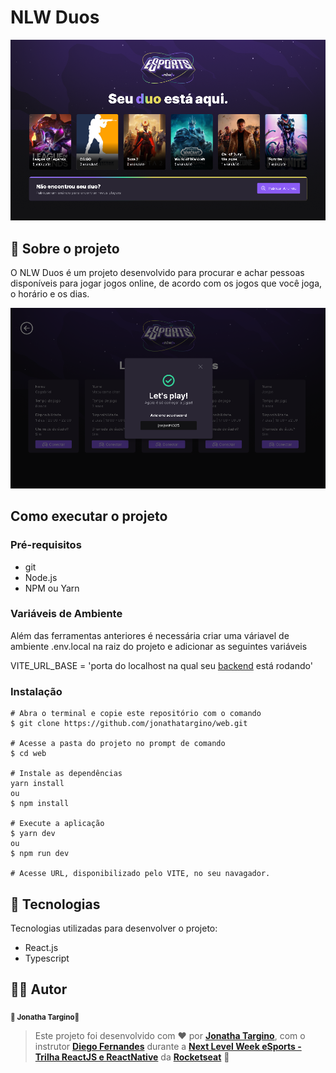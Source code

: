 # NLW Duos

![homepage](https://github.com/jonathatargino/web/blob/main/assets/homepage.png)

## 🧐 Sobre o projeto

O NLW Duos é um projeto desenvolvido para procurar e achar pessoas disponíveis para jogar jogos online, de acordo com os jogos que você joga, o horário e os dias.

![match modal](https://github.com/jonathatargino/web/blob/main/assets/match_modal.png)

## Como executar o projeto
### Pré-requisitos
- git 
- Node.js
- NPM ou Yarn

### Variáveis de Ambiente
Além das ferramentas anteriores é necessária criar uma váriavel de ambiente .env.local na raiz do projeto e adicionar as seguintes variáveis

VITE_URL_BASE = 'porta do localhost na qual seu <a href="https://github.com/jonathatargino/server">backend</a> está rodando'


### Instalação
```
# Abra o terminal e copie este repositório com o comando
$ git clone https://github.com/jonathatargino/web.git

# Acesse a pasta do projeto no prompt de comando 
$ cd web

# Instale as dependências
yarn install
ou
$ npm install

# Execute a aplicação
$ yarn dev
ou
$ npm run dev

# Acesse URL, disponibilizado pelo VITE, no seu navagador.
```

## 🚀 Tecnologias 
Tecnologias utilizadas para desenvolver o projeto:
- React.js
- Typescript

## 🦸‍♂️ **Autor**

<p>
 <sub><strong>🌟 Jonatha Targino🌟</strong></sub>
</p>

>Este projeto foi desenvolvido com ❤️ por **[Jonatha Targino](https://github.com/jonathaTargino)**, com o instrutor **[Diego Fernandes](https://www.linkedin.com/in/diego-schell-fernandes/)** durante a **[Next Level Week eSports - Trilha ReactJS e ReactNative](https://nextlevelweek.com/)** da **[Rocketseat](https://rocketseat.com.br)** 💜<br> 
